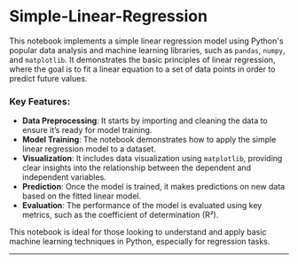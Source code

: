 # Simple-Linear-Regression

This notebook implements a simple linear regression model using Python's popular data analysis and machine learning libraries, such as `pandas`, `numpy`, and `matplotlib`. It demonstrates the basic principles of linear regression, where the goal is to fit a linear equation to a set of data points in order to predict future values.

### Key Features:
- **Data Preprocessing**: It starts by importing and cleaning the data to ensure it’s ready for model training.
- **Model Training**: The notebook demonstrates how to apply the simple linear regression model to a dataset.
- **Visualization**: It includes data visualization using `matplotlib`, providing clear insights into the relationship between the dependent and independent variables.
- **Prediction**: Once the model is trained, it makes predictions on new data based on the fitted linear model.
- **Evaluation**: The performance of the model is evaluated using key metrics, such as the coefficient of determination (R²).

This notebook is ideal for those looking to understand and apply basic machine learning techniques in Python, especially for regression tasks.

---
